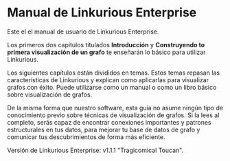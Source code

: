 Manual de Linkurious Enterprise
============================

Este el el manual de usuario de Linkurious Enterprise.

Los primeros dos capítulos titulados **Introducción** y **Construyendo to primera visualización de un grafo** te enseñarán lo básico para utilizar Linkurious.

Los siguientes capítulos están divididos en temas. Estos temas repasan las características de Linkurious y explican como aplicarlas para visualizar grafos con éxito. Puede utilizarse como un manual o como un libro básico sobre visualización de grafos.

De la misma forma que nuestro software, esta guía no asume ningún tipo de conocimiento previo sobre técnicas de visualización de grafos. Si la lees al completo, serás capaz de encontrar conexiones importantes y patrones estructurales en tus datos, para mejorar tu base de datos de grafo y comunicar tus descubrimientos de forma más eficiente.

Versión de Linkurious Enterprise: v1.1.1 "Tragicomical Toucan".